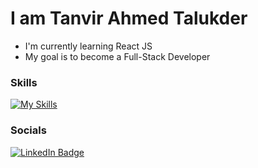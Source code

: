 I am Tanvir Ahmed Talukder
========================================================================================================================================

- I'm currently learning React JS
- My goal is to become a Full-Stack Developer

### Skills

[![My Skills](https://skillicons.dev/icons?i=html,css,js)](https://skillicons.dev)

### Socials

<div id="badges">
  <a href="https://www.linkedin.com/in/rahidt/" target="_blank">
    <img src="https://img.shields.io/badge/LinkedIn-blue?style=for-the-badge&logo=linkedin&logoColor=white" alt="LinkedIn Badge"/>
  </a>
</div>
